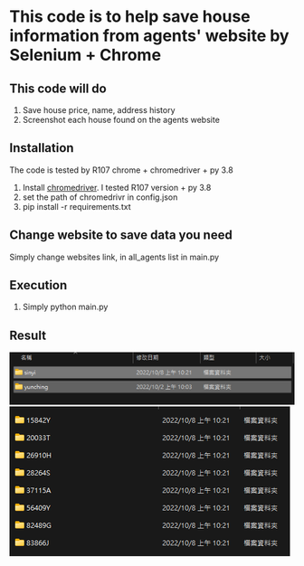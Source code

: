 # This code is to help save house information from agents' website by Selenium + Chrome

## This code will do  
1. Save house price, name, address history
2. Screenshot each house found on the agents website  

## Installation
The code is tested by R107 chrome + chromedriver + py 3.8
1. Install [chromedriver](https://chromedriver.chromium.org/downloads). I tested R107 version + py 3.8 
2. set the path of chromedrivr in config.json  
3. pip install -r requirements.txt

## Change website to save data you need
Simply change websites link, in all_agents list in main.py

## Execution
1. Simply python main.py

## Result
![Data folder](png/data_folder.png)  
![House obj folder](png/house_info.png)
